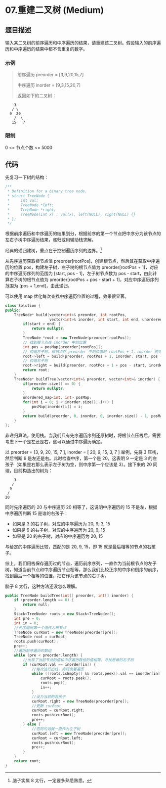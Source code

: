 # 07.重建二叉树 (Medium)

## 题目描述

输入某二叉树的前序遍历和中序遍历的结果，请重建该二叉树。假设输入的前序遍历和中序遍历的结果中都不含重复的数字。

### 示例

> 前序遍历 preorder = [3,9,20,15,7]
> 
> 中序遍历 inorder = [9,3,15,20,7]
> 
> 返回如下的二叉树：

```
    3
   / \
  9  20
    /  \
   15   7
```

### 限制

0 <= 节点个数 <= 5000

## 代码

先复习一下树的结构：

```c++
/**
 * Definition for a binary tree node.
 * struct TreeNode {
 *     int val;
 *     TreeNode *left;
 *     TreeNode *right;
 *     TreeNode(int x) : val(x), left(NULL), right(NULL) {}
 * };
 */
```

根据前序遍历和中序遍历的结果划分，根据前序的第一个节点把中序分为该节点的左右子树中序遍历结果，递归或用辅助栈求解。

经典的递归建树，重点在于控制遍历序列的边界。[^1]

从先序遍历获取根节点值 preorder[rootPos]，创建根节点，然后其在获取中序遍历的位置 pos，构建左子树，左子树的根节点值为 preorder[rootPos + 1]，对应的中序遍历序列的范围为 [start, pos - 1]，左子树节点数为 pos - start，由此计算右子树的根节点值为 preorder[rootPos + pos - start + 1]，对应中序遍历序列范围为 [pos + 1,end]，由此递归。

可以使用 map 优化每次查找中序遍历位置的过程，效果很显著。

```c++
class Solution {
public:
    TreeNode* build(vector<int>& preorder, int rootPos, 
                    vector<int>& inorder, int start, int end, unordered_map<int, int>& posMap) { 
        if(start > end) {
            return nullptr;
        }
        TreeNode *root = new TreeNode(preorder[rootPos]);
        // 找到根节点在 inorder 中的位置
        int pos = posMap[preorder[rootPos]];
        // 构造左子树，根节点在 preorder 中的位置时 rootPos + 1，inorder 的范围时 [start, pos - 1]
        root->left = build(preorder, rootPos + 1, inorder, start, pos - 1, posMap);
        // 构造右子树
        root->right = build(preorder, rootPos + 1 + pos - start, inorder, pos + 1, end, posMap);
        return root;
    }
    TreeNode* buildTree(vector<int>& preorder, vector<int>& inorder) {
        if(preorder.size() == 0) {
            return nullptr;
        }
        unordered_map<int, int> posMap;
        for(int i = 0; i < inorder.size(); i++) {
            posMap[inorder[i]] = i;
        }
        return build(preorder, 0, inorder, 0, inorder.size() - 1, posMap);
    }
};
```

非递归算法，使用栈。当我们只有先序遍历序列还原树时，将根节点压栈后，需要考虑下一个是左还是右，这可以通过中序遍历确定。

以 preorder = [3, 9, 20, 15, 7 ], inorder = [ 20, 9, 15, 3, 7 ] 举例，先将 3 压栈，然后判断 9 是左还是右。此时检查中序，第一个是 20，这表明 9 一定是 3 的左孩子（如果是右那么表示左子树为空，则中序第一个应该是 3）。接下来的 20 同理，目前构造出的树为：

```
    3
   /
  9
 /
20   
```

同时先序遍历的 20 与中序遍历 20 相等了，这说明中序遍历的 15 不是左，根据中序遍历判断 15 是谁的右孩子：

- 如果是 3 的右子树，对应的中序遍历为 20, 9, 3, 15
- 如果是 9 的右子树，对应的中序遍历为 20, 9, 15
- 如果是 20 的右子树，对应的中序遍历为 20, 15

与给定的中序遍历比较，匹配的是 20, 9, 15，即 15 就是最后相等的节点的右孩子。

综上，我们用栈保存遍历过的节点，遍历前序序列，一直作为当前根节点的左子树，知道当前节点和中序遍历节点相等，那么我们比较正序的中序和倒序的前序，找到最后一个相等的位置，把它作为该节点的右子树。

脑子 8 太行，这种方法还没怎么理解。

```c++
public TreeNode buildTree(int[] preorder, int[] inorder) {
    if (preorder.length == 0) {
        return null;
    }
    Stack<TreeNode> roots = new Stack<TreeNode>();
    int pre = 0;
    int in = 0;
    //先序遍历第一个值作为根节点
    TreeNode curRoot = new TreeNode(preorder[pre]);
    TreeNode root = curRoot;
    roots.push(curRoot);
    pre++;
    //遍历前序遍历的数组
    while (pre < preorder.length) {
        //出现了当前节点的值和中序遍历数组的值相等，寻找是谁的右子树
        if (curRoot.val == inorder[in]) {
            //每次进行出栈，实现倒着遍历
            while (!roots.isEmpty() && roots.peek().val == inorder[in]) {
                curRoot = roots.peek();
                roots.pop();
                in++;
            }
            //设为当前的右孩子
            curRoot.right = new TreeNode(preorder[pre]);
            //更新 curRoot
            curRoot = curRoot.right;
            roots.push(curRoot);
            pre++;
        } else {
            //否则的话就一直作为左子树
            curRoot.left = new TreeNode(preorder[pre]);
            curRoot = curRoot.left;
            roots.push(curRoot);
            pre++;
        }
    }
    return root;
}

```

[^1]: 脑子实属 8 太行，一定要多熟悉熟悉。